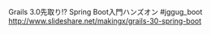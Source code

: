 Grails 3.0先取り!? Spring Boot入門ハンズオン #jggug_boot
http://www.slideshare.net/makingx/grails-30-spring-boot